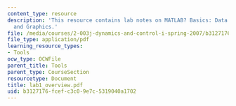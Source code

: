 ```yaml
---
content_type: resource
description: 'This resource contains lab notes on MATLAB? Basics: Data Types, Matrices,
  and Graphics.'
file: /media/courses/2-003j-dynamics-and-control-i-spring-2007/b3127176fcefc3c09e7c5319040a1702_lab1_overview.pdf
file_type: application/pdf
learning_resource_types:
- Tools
ocw_type: OCWFile
parent_title: Tools
parent_type: CourseSection
resourcetype: Document
title: lab1_overview.pdf
uid: b3127176-fcef-c3c0-9e7c-5319040a1702
---
```

